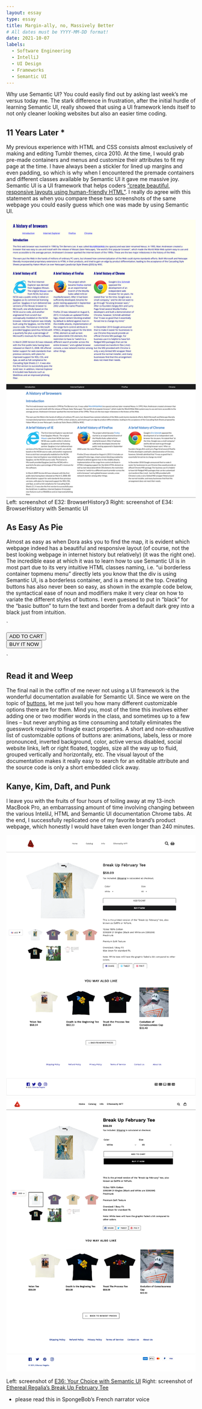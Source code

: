 ```yaml
---
layout: essay
type: essay
title: Margin-ally, no, Massively Better
# All dates must be YYYY-MM-DD format!
date: 2021-10-07
labels:
  - Software Engineering
  - IntelliJ
  - UI Design
  - Frameworks
  - Semantic UI
---
```


Why use Semantic UI? You could easily find out by asking last week’s me versus today me. The stark difference in frustration, after the initial hurdle of learning Semantic UI, really showed that using a UI framework lends itself to not only cleaner looking websites but also an easier time coding.

## 11 Years Later *

My previous experience with HTML and CSS consists almost exclusively of making and editing Tumblr themes, circa 2010. At the time, I would grab pre-made containers and menus and customize their attributes to fit my page at the time. I have always been a stickler for lined up margins and even padding, so which is why when I encountered the premade containers and different classes available by Semantic UI it gave me massive joy. Semantic UI is a UI framework that helps coders [“create beautiful, responsive layouts using human-friendly HTML”](https://semantic-ui.com/). I really do agree with this statement as when you compare these two screenshots of the same webpage you could easily guess which one was made by using Semantic UI.

<img class="ui medium left floated image" src="../images/browsers.png">
<img class="ui medium right floated image" src="../images/browsers-semantic.png">
Left: screenshot of E32: BrowserHistory3
Right: screenshot of E34: BrowserHistory with Semantic UI

## As Easy As Pie

Almost as easy as when Dora asks you to find the map, it is evident which webpage indeed has a beautiful and responsive layout (of course, not the best looking webpage in internet history but relatively) (it was the right one). The incredible ease at which it was to learn how to use Semantic UI is in most part due to its very intuitive HTML classes naming, i.e. “ui borderless container topmenu menu” directly lets you know that the div is using Semantic UI, is a borderless container, and is a menu at the top. Creating buttons has also never been so easy, as shown in the example code below, the syntactical ease of noun and modifiers make it very clear on how to variate the different styles of buttons. I even guessed to put in “black” for the “basic button” to turn the text and border from a default dark grey into a black just from intuition.

`<div class = "ui container">
        <div class="row">
          <button class="fluid ui black basic button">ADD TO CART</button>
        </div>
        <div class="row">
          <button class="fluid ui black button">BUY IT NOW</button>
        </div>
</div>`

## Read it and Weep

The final nail in the coffin of me never not using a UI framework is the wonderful documentation available for Semantic UI. Since we were on the topic of [buttons](https://semantic-ui.com/elements/button.html), let me just tell you how many different customizable options there are for them. Mind you, most of the time this involves either adding one or two modifier words in the class, and sometimes up to a few lines – but never anything as time consuming and totally eliminates the guesswork required to finagle exact properties. A short and non-exhaustive list of customizable options of buttons are: animations, labels, less or more pronounced, inverted background, color, active versus disabled, social website links, left or right floated, toggles, size all the way up to fluid, grouped vertically and horizontally, etc. The visual layout of the documentation makes it really easy to search for an editable attribute and the source code is only a short embedded click away.

## Kanye, Kim, Daft, and Punk

I leave you with the fruits of four hours of toiling away at my 13-inch MacBook Pro, an embarrassing amount of time involving changing between the various IntelilJ, HTML and Semantic UI documentation Chrome tabs. At the end, I successfully replicated one of my favorite brand’s product webpage, which honestly I would have taken even longer than 240 minutes.

<img class="ui medium left floated image" src="../images/ethereal-regalia-semantic.png">
<img class="ui medium right floated image" src="../images/ethereal-regalia.png">

Left: screenshot of [E36: Your Choice with Semantic UI](https://github.com/hwangkyh/etherealregalia)
Right: screenshot of [Ethereal Regalia’s Break Up February Tee](https://etherealregalia.com/collections/frontpage/products/break-up-february-tee-printed-version)


* please read this in SpongeBob’s French narrator voice
